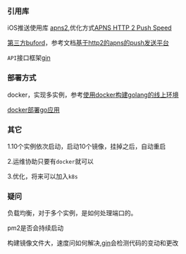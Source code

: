 ### 引用库
iOS推送使用库 [apns2](https://github.com/sideshow/apns2),优化方式[APNS HTTP 2 Push Speed](https://github.com/sideshow/apns2/wiki/APNS-HTTP-2-Push-Speed)

[第三方buford](https://github.com/RobotsAndPencils/buford)，参考文档[基于http2的apns的push发送平台](https://blog.csdn.net/rodgexue/article/details/54290676)

`API`接口框架[gin](https://github.com/gin-gonic/gin)


### 部署方式

docker，实现多实例，参考[使用docker构建golang的线上环境](https://www.cnblogs.com/jackluo/p/7819975.html)

[docker部署go应用](http://bazingafeng.com/2017/09/14/deploying-a-go-application-in-docker/)

### 其它

1.10个实例依次启动，启动10个镜像，挂掉之后，自动重启

2.运维协助只要有`docker`就可以

3.优化，将来可以加入`k8s`

### 疑问

负载均衡，对于多个实例，是如何处理端口的。

pm2是否会持续启动

构建镜像文件大，速度问如何解决,[gin](https://github.com/codegangsta/gin)会检测代码的变动和更改
